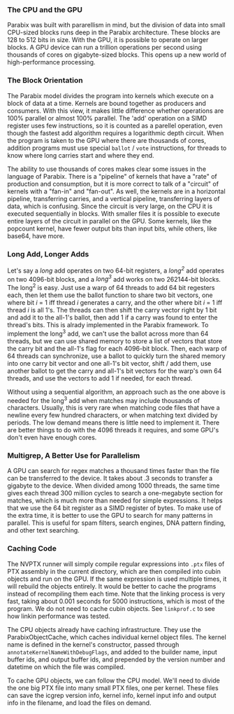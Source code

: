 ### The CPU and the GPU

Parabix was built with pararellism in mind, but the division of data into small CPU-sized blocks runs deep in the Parabix architecture. These blocks are 128 to 512 bits in size. With the GPU, it is possible to operate on larger blocks. A GPU device can run a trillion operations per second using thousands of cores on gigabyte-sized blocks. This opens up a new world of high-performance processing.

### The Block Orientation

The Parabix model divides the program into kernels which execute on a block of data at a time. Kernels are bound together as producers and consumers. With this view, it makes little difference whether operations are 100% parallel or almost 100% parallel. The 'add' operation on a SIMD register uses few instructions, so it is counted as a parellel operation, even though the fastest add algorithm requires a logarithmic depth circuit. When the program is taken to the GPU where there are thousands of cores, addition programs must use special `ballot` / `vote` instructions, for threads to know where long carries start and where they end.

The ability to use thousands of cores makes clear some issues in the language of Parabix. There is a "pipeline" of kernels that have a "rate" of production and consumption, but it is more correct to talk of a "circuit" of kernels with a "fan-in" and "fan-out". As well, the kernels are in a horizontal pipeline, transferring carries, and a vertical pipeline, transferring layers of data, which is confusing. Since the circuit is very large, on the CPU it is executed sequentially in blocks. With smaller files it is possible to execute entire layers of the circuit in parallel on the GPU. Some kernels, like the popcount kernel, have fewer output bits than input bits, while others, like base64, have more.

### Long Add, Longer Adds

Let's say a *long* add operates on two 64-bit registers, a *long<sup>2</sup>* add operates on two 4096-bit blocks, and a *long<sup>3</sup>* add works on two 262144-bit blocks. The long<sup>2</sup> is easy. Just use a warp of 64 threads to add 64 bit regesters each, then let them use the ballot function to share two bit vectors, one where bit *i* = 1 iff thread *i* generates a carry, and the other where bit *i* = 1 iff thread *i* is all 1's. The threads can then shift the carry vector right by 1 bit and add it to the all-1's ballot, then add 1 if a carry was found to enter the thread's bits.  This is alrady implemented in the Parabix framework. To implement the long<sup>3</sup> add, we can't use the ballot across more than 64 threads, but we can use shared memory to store a list of vectors that store the carry bit and the all-1's flag for each 4096-bit block. Then, each warp of 64 threads can synchronize, use a ballot to quickly turn the shared memory into one carry bit vector and one all-1's bit vector, shift / add them, use another ballot to get the carry and all-1's bit vectors for the warp's own 64 threads, and use the vectors to add 1 if needed, for each thread.

Without using a sequential algorithm, an approach such as the one above is needed for the long<sup>3</sup> add when matches may include thousands of characters. Usually, this is very rare when matching code files that have a newline every few hundred characters, or when matching text divided by periods. The low demand means there is little need to implement it. There are better things to do with the 4096 threads it requires, and some GPU's don't even have enough cores.

### Multigrep, A Better Use for Parallelism

A GPU can search for regex matches a thousand times faster than the file can be transferred to the device. It takes about .3 seconds to transfer a gigabyte to the device. When divided among 1000 threads, the same time gives each thread 300 million cycles to search a one-megabyte section for matches, which is much more than needed for simple expressions. It helps that we use the 64 bit register as a SIMD register of bytes. To make use of the extra time, it is better to use the GPU to search for many patterns in parallel. This is useful for spam filters, search engines, DNA pattern finding, and other text searching.

### Caching Code

The NVPTX runner will simply compile regular expressions into `.ptx` files of PTX assembly in the current directory, which are then compiled into cubin objects and run on the GPU. If the same expression is used multiple times, it will rebuild the objects entirely. It would be better to cache the programs instead of recompiling them each time. Note that the linking process is very fast, taking about 0.001 seconds for 5000 instructions, which is most of the program. We do not need to cache cubin objects. See `linkprof.c` to see how linkin performance was tested.

The CPU objects already have caching infrastructure. They use the ParabixObjectCache, which caches individual kernel object files. The kernel name is defined in the kernel's constructor, passed through `annotateKernelNameWithDebugFlags`, and added to the builder name, input buffer ids, and output buffer ids, and prepended by the version number and datetime on which the file was compiled.

To cache GPU objects, we can follow the CPU model. We'll need to divide the one big PTX file into many small PTX files, one per kernel. These files can save the icgrep version info, kernel info, kernel input info and output info in the filename, and load the files on demand.
